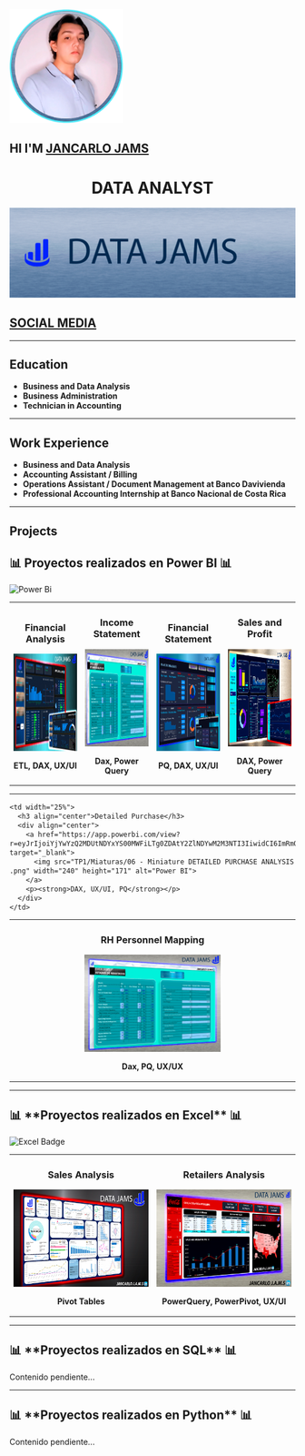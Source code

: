 <div align="left">
  <img src="TP1/Perfil%20circular.png" width="200" alt="Logo de Jancarlo Jams">
  <h2>HI I'M <a href="https://beacons.ai/data_jams">JANCARLO JAMS</a></h2>
</div>

<div align="center">
  <h1>DATA ANALYST</h1>
</div>

<div align="center">
  <img src="TP1/Banner%203.png" alt="Banner">
</div>

<div align="left">
  <h2><a href="https://beacons.ai/data_jams"><strong>SOCIAL MEDIA</strong></a></h2>
</div>

---

## Education

- **Business and Data Analysis**  
- **Business Administration**  
- **Technician in Accounting**  

---

## Work Experience

- **Business and Data Analysis**
- **Accounting Assistant / Billing**  
- **Operations Assistant / Document Management at Banco Davivienda**  
- **Professional Accounting Internship at Banco Nacional de Costa Rica**  

---

## Projects

## 📊 **Proyectos realizados en Power BI** 📊
![Power Bi](https://img.shields.io/badge/power_bi-F2C811?style=for-the-badge&logo=powerbi&logoColor=black)

<table>
<tr>
<td width="25%">
<h3 align="center">Financial Analysis</h3>
<div align="center">
  <a href="https://app.powerbi.com/view?r=eyJrIjoiYWQ2YzJkNjEtZjJkNS00YjBlLTliODItMjQwY2Y0NDZjMjk3IiwidCI6ImRmODY3OWNkLWE4MGUtNDVkOC05OWFjLWM4M2VkN2ZmOTVhMCJ9" target="_blank">
    <img src="TP1/Miaturas/04%20-%20Miniatura%20Finaciero%20enfocado%20en%20ingresos%20y%20gastos.png" width="240" height="171" alt="Power BI">
  </a>
  <p><strong>ETL, DAX, UX/UI</strong></p>
</div>
</td>

<td width="25%">
<h3 align="center">Income Statement</h3>
<div align="center">
  <a href="https://app.powerbi.com/view?r=eyJrIjoiZmU5NzMzY2EtMGRjZi00Mjg3LWEzZmUtMDc0ZTM5Mjg2Zjk1IiwidCI6ImRmODY3OWNkLWE4MGUtNDVkOC05OWFjLWM4M2VkN2ZmOTVhMCJ9" target="_blank">
    <img src="TP1/Miaturas/03%20-%20Miniatura%20Income%20statement.png" width="240" height="171" alt="Power BI">
  </a>
  <p><strong>Dax, Power Query</strong></p>
</div>
</td>

<td width="25%">
<h3 align="center">Financial Statement</h3>
<div align="center">
  <a href="https://app.powerbi.com/view?r=eyJrIjoiZWI4NTJiZDUtOTNkMC00OGExLTk2OGQtYjIyYjNkZjYyZmViIiwidCI6ImRmODY3OWNkLWE4MGUtNDVkOC05OWFjLWM4M2VkN2ZmOTVhMCJ9" target="_blank">
    <img src="TP1/Miaturas/02 - Miniatura Analisis Financiera DATA JAMS .png" width="240" height="171" alt="Power BI">
  </a>
  <p><strong>PQ, DAX, UX/UI</strong></p>
</div>
</td>

<td width="25%">
<h3 align="center">Sales and Profit</h3>
<div align="center">
  <a href="https://app.powerbi.com/view?r=eyJrIjoiNzE0NWUwNzQtYWE4ZC00MTVlLWIwZjEtNDI0NDE3ZGFhZjQwIiwidCI6ImRmODY3OWNkLWE4MGUtNDVkOC05OWFjLWM4M2VkN2ZmOTVhMCJ9" target="_blank">
    <img src="TP1/Miaturas/01 - Miniatura Ganacias, Perdidas y Ventas .png" width="240" height="171" alt="Power BI">
  </a>
  <p><strong>DAX, Power Query</strong></p>
</div>
</td>
</tr>
</table>

---

<table>
  <tr>
    <td width="25%">
<h3 align="center">RH Personnel Mapping</h3>
<div align="center">
  <a href="https://app.powerbi.com/view?r=eyJrIjoiZjQ5MjAwYmEtOWFkZi00YTk0LWE5OWEtNzNkYWZjMzJlMjM5IiwidCI6ImRmODY3OWNkLWE4MGUtNDVkOC05OWFjLWM4M2VkN2ZmOTVhMCJ9" target="_blank">
    <img src="TP1/Miaturas/03%20-%20Miniatura%20Income%20statement.png" width="240" height="171" alt="Power BI">
  </a>
  <p><strong>Dax, PQ, UX/UX</strong></p>
</div>
</td>
    
    <td width="25%">
      <h3 align="center">Detailed Purchase</h3>
      <div align="center">
        <a href="https://app.powerbi.com/view?r=eyJrIjoiYjYwYzQ2MDUtNDYxYS00MWFiLTg0ZDAtY2ZlNDYwM2M3NTI3IiwidCI6ImRmODY3OWNkLWE4MGUtNDVkOC05OWFjLWM4M2VkN2ZmOTVhMCJ9" target="_blank">
          <img src="TP1/Miaturas/06 - Miniature DETAILED PURCHASE ANALYSIS .png" width="240" height="171" alt="Power BI">
        </a>
        <p><strong>DAX, UX/UI, PQ</strong></p>
      </div>
    </td>
  </tr>
</table>

<hr>

<h2>📊 **Proyectos realizados en Excel** 📊</h2>
<img src="https://img.shields.io/badge/Microsoft_Excel-217346?style=for-the-badge&logo=microsoft-excel&logoColor=white" alt="Excel Badge">

<table>
  <tr>
    <td width="25%">
      <h3 align="center">Sales Analysis</h3>
      <div align="center">
        <a href="https://1drv.ms/x/c/0094455fe6605258/UQRYUmDmX0WUIIAAeAAAAAAAAOvQb9TFyBV21Fo" target="_blank">
          <img src="TP1/Miniaturas Excel/01 - Miniatura metricas rendimiento de ventas - vendedores_.png" width="240" height="171" alt="Power BI">
        </a>
        <p><strong>Pivot Tables</strong></p>
      </div>
    </td>
    <td width="25%">
      <h3 align="center">Retailers Analysis</h3>
      <div align="center">
        <a href="https://1drv.ms/x/c/0094455fe6605258/IQQ3UIXQgrdFTIft1Pd-JqtCAT7burRzjjhBHTFiPUwo2No" target="_blank">
          <img src="TP1/Miniaturas Excel/02 - Miniatura Coca-cola Retailers.png" width="240" height="171" alt="Power BI">
        </a>
        <p><strong>PowerQuery, PowerPivot, UX/UI</strong></p>
      </div>
    </td>
  </tr>
</table>

<hr>

<h2>📊 **Proyectos realizados en SQL** 📊</h2>
<p>Contenido pendiente...</p>

<hr>

<h2>📊 **Proyectos realizados en Python** 📊</h2>
<p>Contenido pendiente...</p>



